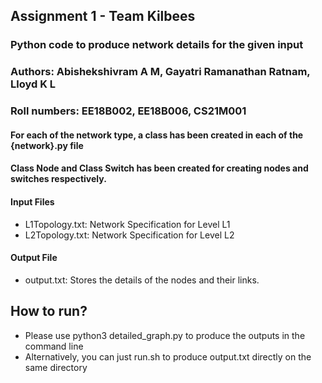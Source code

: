 ## Assignment 1 - Team Kilbees

### Python code to produce network details for the given input 
### Authors: Abishekshivram A M, Gayatri Ramanathan Ratnam, Lloyd K L
### Roll numbers: EE18B002, EE18B006, CS21M001
#### For each of the network type, a class has been created in each of the {network}.py file
#### Class Node and Class Switch has been created for creating nodes and switches respectively.

#### Input Files
- L1Topology.txt: Network Specification for Level L1
- L2Topology.txt: Network Specification for Level L2

#### Output File
- output.txt: Stores the details of the nodes and their links.

## How to run?
- Please use python3 detailed_graph.py to produce the outputs in the command line
- Alternatively, you can just run.sh to produce output.txt directly on the same directory
